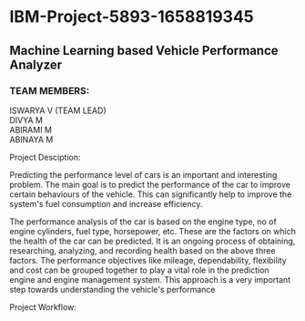 # IBM-Project-5893-1658819345
## Machine Learning based Vehicle Performance Analyzer
### TEAM MEMBERS:
ISWARYA V (TEAM LEAD)<br>
DIVYA M <br>
ABIRAMI M <br>
ABINAYA M <br>

Project Desciption:<br>
<p>Predicting the performance level of cars is an important and interesting problem. The main goal is to predict the performance of the car to improve certain behaviours of the vehicle. This can significantly help to improve the system's fuel consumption and increase efficiency.

The performance analysis of the car is based on the engine type, no of engine cylinders, fuel type, horsepower, etc. These are the factors on which the health of the car can be predicted. It is an ongoing process of obtaining, researching, analyzing, and recording health based on the above three factors. The performance objectives like mileage, dependability, flexibility and cost can be grouped together to play a vital role in the prediction engine and engine management system. This approach is a very important step towards understanding the vehicle's performance</p>

Project Workflow:<br>










